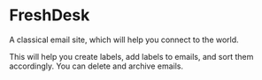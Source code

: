 # FreshDesk

A classical email site, which will help you connect to the world.

This will help you create labels, add labels to emails, and sort them accordingly.
You can delete and archive emails.